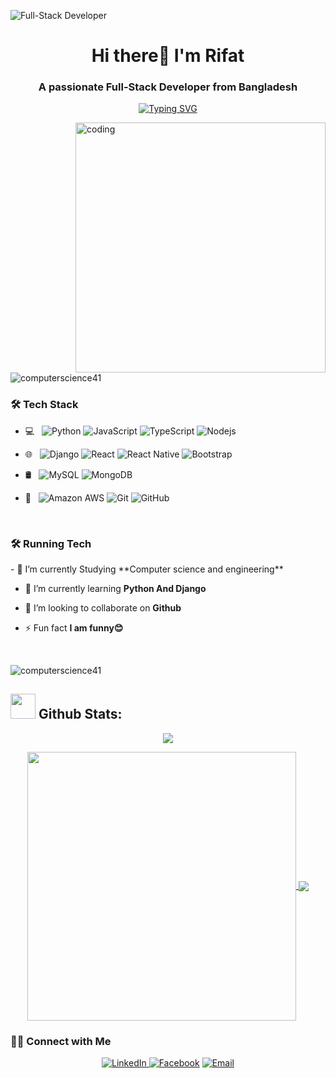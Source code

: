 ![Full-Stack Developer](https://media.licdn.com/dms/image/v2/D5616AQGiuvzcAU2ckg/profile-displaybackgroundimage-shrink_350_1400/profile-displaybackgroundimage-shrink_350_1400/0/1732354540867?e=1737590400&v=beta&t=8FHwc0aoJnyrusu0j9fFRHbiEHLGG2sO29i1CPyV93k)

<h1 align="center">Hi there👋 I'm Rifat</h1>
<h3 align="center">A passionate Full-Stack Developer from Bangladesh</h3>

<div align="center">
  
  [![Typing SVG](https://readme-typing-svg.herokuapp.com/?lines=I+am+Rifat;I+am+a+Full-Stack+Developer)](https://git.io/typing-svg)
  
</div>


<img align = "right" alt = "coding" width = "400" src = "https://raw.githubusercontent.com/TheDudeThatCode/TheDudeThatCode/master/Assets/Developer.gif">

<p align="left"> <img src="https://komarev.com/ghpvc/?username=computerscience41&label=Profile%20views&color=0e75b6&style=flat" alt="computerscience41" /> </p>

<h3>🛠 Tech Stack</h3>

- 💻 &nbsp; 
![Python](https://img.shields.io/badge/-Python-black?style=flat-square&logo=python)
![JavaScript](https://img.shields.io/badge/-JavaScript-black?style=flat-square&logo=javascript)
![TypeScript](https://img.shields.io/badge/-TypeScript-black?style=flat-square&logo=typescript)
![Nodejs](https://img.shields.io/badge/-Node.Js-black?style=flat-square&logo=Node.js)

- 🌐 &nbsp; 
![Django](https://img.shields.io/badge/-Django-black?style=flat-square&logo=django)
![React](https://img.shields.io/badge/-React-black?style=flat-square&logo=react)
![React Native](https://img.shields.io/badge/-React%20Native-blue?style=flat-square&logo=react&logoColor=white)
![Bootstrap](https://img.shields.io/badge/-Bootstrap-black?style=flat-square&logo=bootstrap)

- 🛢 &nbsp; 
![MySQL](https://img.shields.io/badge/-MySQL-black?style=flat-square&logo=mysql)
![MongoDB](https://img.shields.io/badge/-MongoDB-green?style=flat-square&logo=mongodb&logoColor=white)

- 🔧 &nbsp;
![Amazon AWS](https://img.shields.io/badge/Amazon%20AWS-black?style=flat-square&logo=amazon-aws)
![Git](https://img.shields.io/badge/-Git-black?style=flat-square&logo=git)
![GitHub](https://img.shields.io/badge/-GitHub-black?style=flat-square&logo=github)

<br>

<h3>🛠 Running Tech</h3>
- 🔭 I’m currently Studying **Computer science and engineering**

- 🌱 I’m currently learning **Python And Django**

- 👯 I’m looking to collaborate on **Github**

- ⚡ Fun fact **I am funny😊**

<br/>

<p align="left"> <img src="https://komarev.com/ghpvc/?username=computerscience41&label=Profile%20views&color=0e75b6&style=flat" alt="computerscience41" /> </p>  
  
## <img src="https://media.giphy.com/media/ZCN6F3FAkwsyOGU2RS/giphy.gif" width="40"> **Github Stats:**

<p align="center">
   <img align="center" src="https://github-readme-streak-stats.herokuapp.com?user=computerscience41&theme=slateorange&border=DDDDDD&stroke=4FDD21&fire=C7DD4F&currStreakNum=DDDB61"/>
</p>

 <p align="center">
  <a href="https://github.com/computerscience41">
   <img width="430" align="center" src="https://github-readme-stats.vercel.app/api?username=computerscience41&show_icons=true&theme=slateorange&count_private=true">
  </a>
  <a href="https://github.com/computerscience41">
    <img align="center" src="https://github-readme-stats.anuraghazra1.vercel.app/api/top-langs/?username=computerscience41&layout=compact&theme=slateorange&langs_count=8" />
  </a>
 </p>

<h3> 🤝🏻 Connect with Me </h3>

<p align="center">
<a href="https://www.linkedin.com/in/rakib-hasan-rifat/" target="_blank">
  <img alt="LinkedIn" src="https://img.shields.io/badge/-Rakib%20Hasan%20Rifat-brightgreen?style=flat-square&logo=linkedin">
</a>
<a href="https://www.facebook.com/rakib.hasan.rifat.cse/"><img alt="Facebook" src="https://img.shields.io/badge/rakib.hasan.rifat.cse-facebook-blue?style=flat&logo=facebook"></a>
<a href="mailto:rifat.cse.edu05@gmail.com"><img alt="Email" src="https://img.shields.io/badge/Email-rifat.cse.edu05@gmail.com-blue?style=flat-square&logo=gmail"></a>
</p>




